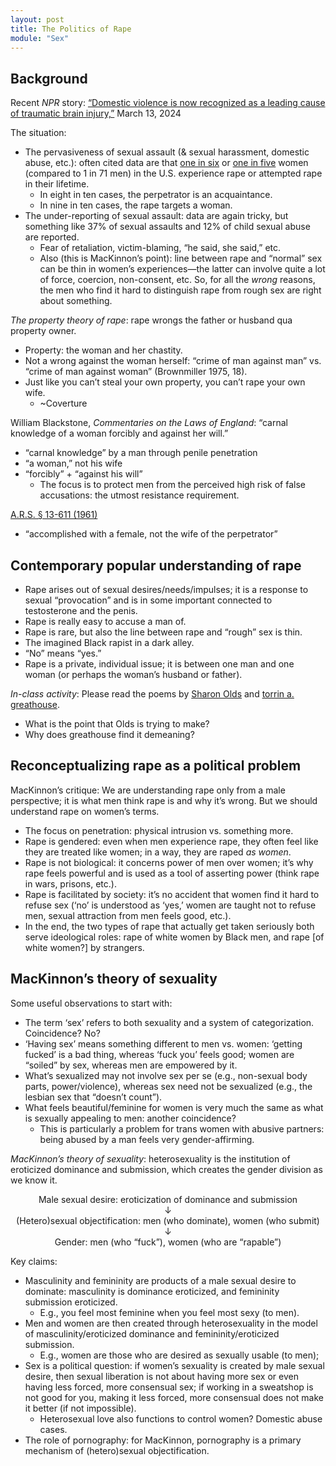 ```yaml
---
layout: post
title: The Politics of Rape
module: "Sex"
---
```


## Background

Recent *NPR* story: [“Domestic violence is now recognized as a leading cause of traumatic brain injury,”](https://www.npr.org/2024/03/13/1238225255/domestic-violence-is-now-recognized-as-a-leading-cause-of-traumatic-brain-injury) March 13, 2024

The situation:

- The pervasiveness of sexual assault (& sexual harassment, domestic abuse, etc.): often cited data are that [one in six](https://rainn.org/statistics/scope-problem) or [one in five](https://www.nsvrc.org/sites/default/files/publications_nsvrc_factsheet_media-packet_statistics-about-sexual-violence_0.pdf) women (compared to 1 in 71 men) in the U.S. experience rape or attempted rape in their lifetime.
  - In eight in ten cases, the perpetrator is an acquaintance.
  - In nine in ten cases, the rape targets a woman.
- The under-reporting of sexual assault: data are again tricky, but something like 37% of sexual assaults and 12% of child sexual abuse are reported.
  - Fear of retaliation, victim-blaming, “he said, she said,” etc.
  - Also (this is MacKinnon’s point): line between rape and “normal” sex can be thin in women’s experiences—the latter can involve quite a lot of force, coercion, non-consent, etc. So, for all the *wrong* reasons, the men who find it hard to distinguish rape from rough sex are right about something.

*The property theory of rape*: rape wrongs the father or husband qua property owner.

- Property: the woman and her chastity.
- Not a wrong against the woman herself: “crime of man against man” vs. “crime of man against woman” (Brownmiller 1975, 18).
- Just like you can’t steal your own property, you can’t rape your own wife.
  - ~Coverture

William Blackstone, *Commentaries on the Laws of England*: “carnal knowledge of a woman forcibly and against her will.”

- “carnal knowledge” by a man through penile penetration
- “a woman,” not his wife
- “forcibly” + “against his will”
  - The focus is to protect men from the perceived high risk of false accusations: the utmost resistance requirement.

[A.R.S. § 13-611 (1961)](https://azmemory.azlibrary.gov/nodes/view/20941?keywords=DEFINITION%3B%20DEGREES&type=all)

- “accomplished with a female, not the wife of the perpetrator”

## Contemporary popular understanding of rape

- Rape arises out of sexual desires/needs/impulses; it is a response to sexual “provocation” and is in some important connected to testosterone and the penis.
- Rape is really easy to accuse a man of.
- Rape is rare, but also the line between rape and “rough” sex is thin.
- The imagined Black rapist in a dark alley.
- “No” means “yes.”
- Rape is a private, individual issue; it is between one man and one woman (or perhaps the woman’s husband or father).

*In-class activity*: Please read the poems by [Sharon Olds](https://voetica.com/poem/4925) and [torrin a. greathouse](https://archive.org/details/torrina.greathouseinanoperatingroomoutsideoftheciswomansimagination).

- What is the point that Olds is trying to make?
- Why does greathouse find it demeaning?

## Reconceptualizing rape as a political problem

MacKinnon’s critique: We are understanding rape only from a male perspective; it is what men think rape is and why it’s wrong. But we should understand rape on women’s terms.

- The focus on penetration: physical intrusion vs. something more.
- Rape is gendered: even when men experience rape, they often feel like they are treated like women; in a way, they are raped *as women*.
- Rape is not biological: it concerns power of men over women; it’s why rape feels powerful and is used as a tool of asserting power (think rape in wars, prisons, etc.).
- Rape is facilitated by society: it’s no accident that women find it hard to refuse sex (‘no’ is understood as ‘yes,’ women are taught not to refuse men, sexual attraction from men feels good, etc.).
- In the end, the two types of rape that actually get taken seriously both serve ideological roles: rape of white women by Black men, and rape [of white women?] by strangers.

## MacKinnon’s theory of sexuality

Some useful observations to start with:

- The term ‘sex’ refers to both sexuality and a system of categorization. Coincidence? No? 
- ‘Having sex’ means something different to men vs. women: ‘getting fucked’ is a bad thing, whereas ‘fuck you’ feels good; women are “soiled” by sex, whereas men are empowered by it.
- What’s sexualized may not involve sex per se (e.g., non-sexual body parts, power/violence), whereas sex need not be sexualized (e.g., the lesbian sex that “doesn’t count”).
- What feels beautiful/feminine for women is very much the same as what is sexually appealing to men: another coincidence?
  - This is particularly a problem for trans women with abusive partners: being abused by a man feels very gender-affirming.

*MacKinnon’s theory of sexuality*: heterosexuality is the institution of eroticized dominance and submission, which creates the gender division as we know it.

<p style="text-align: center">Male sexual desire: eroticization of dominance and submission<br />↓<br />(Hetero)sexual objectification: men (who dominate), women (who submit)<br />↓<br />Gender: men (who “fuck”), women (who are “rapable”)</p>

Key claims:

- Masculinity and femininity are products of a male sexual desire to dominate: masculinity is dominance eroticized, and femininity submission eroticized.
  - E.g., you feel most feminine when you feel most sexy (to men).
- Men and women are then created through heterosexuality in the model of masculinity/eroticized dominance and femininity/eroticized submission.
  - E.g., women are those who are desired as sexually usable (to men); 
- Sex is a political question: if women’s sexuality is created by male sexual desire, then sexual liberation is not about having more sex or even having less forced, more consensual sex; if working in a sweatshop is not good for you, making it less forced, more consensual does not make it better (if not impossible).
  - Heterosexual love also functions to control women? Domestic abuse cases.
- The role of pornography: for MacKinnon, pornography is a primary mechanism of (hetero)sexual objectification.